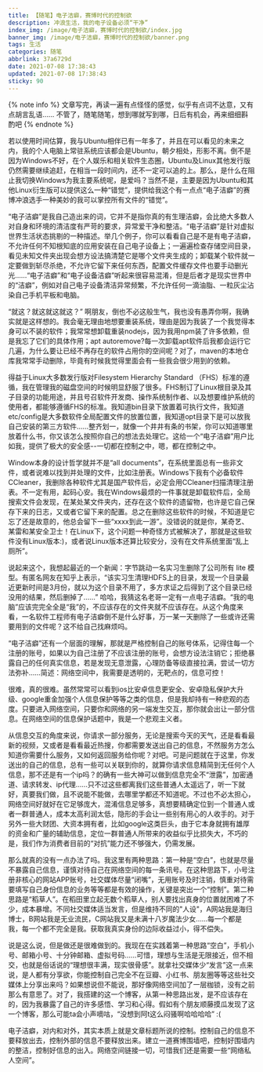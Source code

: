 ```yaml
---
title: 【随笔】电子洁癖，赛博时代的控制欲
description: 冲浪生活，我的电子设备必须“干净”
index_img: /image/电子洁癖，赛博时代的控制欲/index.jpg
banner_img: /image/电子洁癖，赛博时代的控制欲/banner.png
tags: 生活
categories: 随笔
abbrlink: 37a6729d
date: 2021-07-08 17:38:43
updated: 2021-07-08 17:38:43
sticky: 90
---
```


{% note info %}
文章写完，再读一遍有点怪怪的感觉，似乎有点词不达意，又有点胡言乱语……
不管了，随笔随笔，想到哪就写到哪，日后有机会，再来细细斟酌吧
{% endnote %}

若以使用时间估算，我与Ubuntu相伴已有一年多了，并且在可以看见的未来之内，我的个人电脑上常驻系统应该都会是Ubuntu，朝夕相处，形影不离。倒不是因为Windows不好，在个人娱乐和相关软件生态圈，Ubuntu及Linux其他发行版仍然需要继续追赶，在相当一段时间内，还不一定可以追的上。那么，是什么在阻止我切换Windows为我主要系统呢，是爱吗？当然不是，主要是因为Ubuntu和其他Linux衍生版可以提供这么一种“错觉”，提供给我这个有一点点“电子洁癖”的赛博冲浪选手一种美妙的我可以掌控所有文件的“错觉”。

“电子洁癖”是我自己造出来的词，它并不是指你真的有生理洁癖，会比绝大多数人对自身和环境的清洁度有严苛的要求，异常爱干净和整洁。“电子洁癖”是针对虚拟世界生活状态挑剔的一种描述。举几个例子，你可以看看自己是不是有电子洁癖，不允许任何不知根知底的应用安装在自己电子设备上；一遍遍检查存储空间目录，看见未知文件夹出现会想方设法搞清楚它是哪个文件夹生成的；卸载某个软件就一定要做到斩尽杀绝，不允许它留下来任何东西，配置文件缓存文件也要手动删光光……“电子洁癖”和“电子设备洁癖”听起来很容易混淆，但是后者才是现实世界中的“洁癖”，例如对自己电子设备清洁异常频繁，不允许任何一滴油脂、一粒灰尘沾染自己手机平板和电脑。

“就这？就这就这就这？” 啊朋友，倒也不必这般生气，我也没有愚弄你啊，我确实就是这样想的。我会毫无理由地想要重装系统，理由是因为我装了一个我觉得本身可以不装的软件；我常常想卸载重装nodejs，因为我用npm装了许多依赖，但是我忘了它们的具体作用；apt autoremove?每一次卸载apt软件后我都会运行它几遍，为什么要让已经不再存在的软件占用你的空间呢？对了，maven的本地仓库我常常手动删除，毕竟有时候我觉得里面会有一些我会很少用到的依赖。

得益于Linux大多数发行版对Filesystem Hierarchy Standard （FHS）标准的遵循，我在管理我的磁盘空间的时候明显舒服了很多。FHS制订了Linux根目录及其子目录的功能用途，并且号召软件开发商、操作系统制作者、以及想要维护系统的使用者，都能够遵循FHS的标准。我知道bin目录下放置着可执行文件，我知道etc/config是大多数软件全局配置文件的放置位置，我知道opt目录下是可以放我自己安装的第三方软件……整齐划一，就像一个井井有条的书架，你可以知道哪里放着什么书，你又该怎么按照你自己的想法去处理它。这给一个“电子洁癖”用户比如我，提供了极大的安全感--一切都在控制之中，嗯，都在控制之中。

Window本身的设计哲学就并不是“all documents”，在系统里面总有一些非文件，或者说难以找到并处理的文件，比如注册表。Windows下我有个必备软件CCleaner，我删除各种软件尤其是国产软件后，必定会用CCleaner扫描清理注册表。不一定有用，起码心安。我在Windows最烦的一件事就是卸载软件后，全局搜索文件会发现，在某处某文件夹内，还存在这个软件的遗留物，也许是它自己保存下来的日志，又或者它留下来的配置。总之在删除这些软件的时候，不知道是它忘了还是故意的，他总会留下一些“xxxx到此一游”。没错说的就是你，某奇艺、某雷和某安全卫士！在Linux下，这个问题一种奇怪方式被解决了，那就是这些软件没有Linux版本:)，或者说Linux版本还算比较安分，没有在文件系统里面“乱上厕所”。

说起来这个，我想起最近的一个新闻：字节跳动一名实习生删除了公司所有 lite 模型。有匿名网友在知乎上表示，“该实习生清理HDFS上的目录，发现一个目录最近更新时间是3月份，就以为这个目录不用了，多方求证之后得到了这个目录已经没用的结果，然后删掉了……” 哈哈，我猜这名老哥一定有一点电子洁癖。“我的电脑”应该完完全全是“我”的，不应该存在的文件夹就不应该存在。从这个角度来看，一名软件工程师有电子洁癖倒不是什么好事，万一某一天删除了一些或许还需要用到的文件呢？这不给自己找麻烦吗。

“电子洁癖”还有一个层面的理解，那就是严格控制自己的账号体系，记得住每一个注册的账号，如果以为自己注册了不应该注册的账号，会想方设法注销它；拒绝暴露自己的任何真实信息，若是发现无意泄露，心理防备等级直接拉满，尝试一切方法弥补……简述：网络空间中，我需要是透明的，无靶点的，信息可控！

很难，真的很难。虽然常常可以看到ios比安卓信息更安全、安卓隐私保护大升级、google重金加强个人信息保护等等之类的信息，但是我却持有一种悲观的态度。只要进入网络空间，只要你和网络的另一端发生交互，那你就会出让一部分信息。在网络空间的信息保护话题中，我是一个悲观主义者。

从信息交互的角度来说，你请求一部分服务，无论是搜索今天的天气，还是看看最新的视频，又或者是看看最近热搜，你都需要发送出自己的信息，不然服务方怎么知道你需要什么服务，又如何返回服务给你呢？对吧。可是问题就在于这里，你发送出的自己的信息，总有一些可以关联到你的，就算你请求信息精简到无任何个人信息，那不还是有一个ip吗？的确有一些大神可以做到信息完全不“泄露”，加密通道、请求转发、ip代理……只不过这些都离我们这些普通人太遥远了，听一下就好，真要我们做，且不说能不能做，去哪里学都还不知道呢。不过也不必太担心，网络空间好就好在它足够庞大，混淆信息足够多，真想要精确定位到一个普通人或者一群普通人，成本太高利润太低，隐形的手会让一些别有用心的人收手的。对于另外一些大财团、大资本拥有者，比如google这类巨头，由于它本身就拥有雄厚的资金和广量的辅助信息，定位一群普通人所带来的收益似乎比损失大，不巧的是，我们作为消费者目前的“对抗”能力还不够强大，仍需发展。

那么就真的没有一点办法了吗。我这里有两种思路：第一种是“空白”，也就是尽量不暴露自己信息，谨慎对待自己在网络空间的每一条讯号。在这种思路下，小号注册非核心的网站APP账号，社交媒体尽量“闭嘴”，无用账号及时注销，慎重对待需要填写自己身份信息的业务等等都是有效的操作，关键是突出一个“控制”。第二种思路是“稻草人”。在稻田里立起无数个稻草人，别人要找出真身的位置就困难了不少，成本暴增。不同社交媒体适当发言，但是维持不同的"人设"，A网站我是海归博士，B网站我是无业流民，C网站我又是未满十八岁魔法少女……每一个都是我，每一个都不完全是我。获取我真实身份的边际收益过小，得不偿失。

说是这么说，但是做还是很难做到的。我现在在实践着第一种思路“空白”，手机小号、邮箱小号、十分钟邮箱、虚拟号码……可惜，理想与生活是无限接近，但不相交，也就是俗话说的“理想很丰满，现实很骨感”。就拿社交媒体少“发言”这一点来说，是人都有分享欲，你能控制自己完全不在豆瓣、小红书、朋友圈等等这些社交媒体上分享出来吗？如果想说但不能说，那好像网络空间加了一层枷锁，没有之前那么有意思了。对了，我搭建的这一个博客，从第一种思路出发，是不应该存在的，因为我暴露了自己的许多感悟、学习和心得。假如有个朋友顺藤摸瓜发现了这一个博客，那么可能ta会小声嘀咕，“没想到阿t这么闷骚啊哈哈哈哈” :(

电子洁癖，对内和对外，其实本质上就是文章标题所说的控制。控制自己的信息不要释放出去，控制外部的信息不要释放出来。建立一道赛博围墙吧，控制好围墙内的整洁，控制好信息的出入。网络空间链接一切，可惜我们还是需要一些“网络私人空间”。

